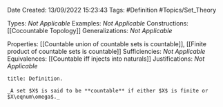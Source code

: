 <div class="topSpace"></div>

Date Created: 13/09/2022 15:23:43
Tags: #Definition #Topics/Set_Theory

Types: _Not Applicable_
Examples: _Not Applicable_
Constructions: [[Cocountable Topology]]
Generalizations: _Not Applicable_

Properties: [[Countable union of countable sets is countable]], [[Finite product of countable sets is countable]]
Sufficiencies: _Not Applicable_
Equivalences: [[Countable iff injects into naturals]]
Justifications: _Not Applicable_

``` ad-Definition
title: Definition.

_A set $X$ is said to be **countable** if either $X$ is finite or $X\eqnum\omega$._

```
